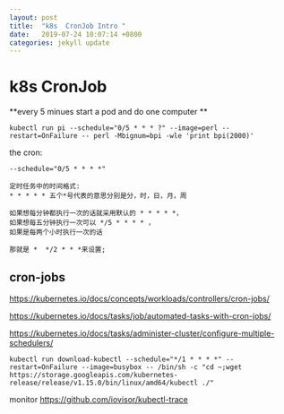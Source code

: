 ```yaml
---
layout: post
title:  "k8s  CronJob Intro "
date:   2019-07-24 10:07:14 +0800
categories: jekyll update
---
```

#  k8s  CronJob

**every 5 minues start a pod and do one computer **

```
kubectl run pi --schedule="0/5 * * * ?" --image=perl --restart=OnFailure -- perl -Mbignum=bpi -wle 'print bpi(2000)'
```

the cron:

```
--schedule="0/5 * * * *"

```

```
定时任务中的时间格式:
* * * * * 五个*号代表的意思分别是分，时，日，月，周

如果想每分钟都执行一次的话就采用默认的 * * * * *，
如果想每五分钟执行一次可以 */5 * * * * ，
如果是每两个小时执行一次的话

那就是 *  */2 * * *来设置;  
```

## cron-jobs

https://kubernetes.io/docs/concepts/workloads/controllers/cron-jobs/

https://kubernetes.io/docs/tasks/job/automated-tasks-with-cron-jobs/

https://kubernetes.io/docs/tasks/administer-cluster/configure-multiple-schedulers/






```
kubectl run download-kubectl --schedule="*/1 * * * *" --restart=OnFailure --image=busybox -- /bin/sh -c "cd ~;wget https://storage.googleapis.com/kubernetes-release/release/v1.15.0/bin/linux/amd64/kubectl ./"
```
monitor
https://github.com/iovisor/kubectl-trace




